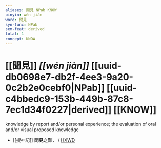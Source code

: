 ```yaml
---
aliases: 聞見 NPab KNOW
pinyin: wén jiàn
word: 聞見
syn-func: NPab
sem-feat: derived
total: 1
concept: KNOW 
---
```

# [[聞見]] *[[wén jiàn]]*  [[uuid-db0698e7-db2f-4ee3-9a20-0c2b2e0cebf0|NPab]] [[uuid-c4bbedc9-153b-449b-87c8-7ec1d34f0227|derived]] [[KNOW]]
knowledge by report and/or personal experience; the evaluation of oral and/or visual proposed knowledge
 - [[搜神記]] **聞見**之難， / [HXWD](https://hxwd.org/textview.html?location=KR3l0099_tls_000-1a.12)